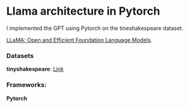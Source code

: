 
# Llama architecture in Pytorch

I implemented the GPT using Pytorch on the tineshakespeare dataset.

[LLaMA: Open and Efficient Foundation Language Models](https://arxiv.org/abs/2302.13971).


### Datasets

**tinyshakespeare**: [Link](https://raw.githubusercontent.com/karpathy/char-rnn/master/data/tinyshakespeare/input.txt)

### Frameworks:
**Pytorch**


